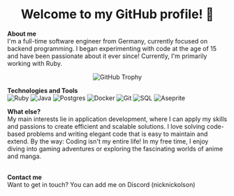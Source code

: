 <!DOCTYPE html>
<html lang="en">
<body>
  <h1 align="center">Welcome to my GitHub profile! 👋</h1>

<b>About me</b>
<br>
I'm a full-time software engineer from Germany, currently focused on backend programming. I began experimenting
with code at the age of 15 and have been passionate about it ever since! Currently, I'm primarily working with
Ruby.

  <p align="center">
    <img src="https://github-profile-trophy.vercel.app/?username=gitnickolson&title=Commits&title=Experience&theme=onedark" alt="GitHub Trophy" />
  </p>

<b>Technologies and Tools</b>
<br>
<img src="https://img.shields.io/badge/Ruby-CC342D?style=flat-square&logo=ruby&logoColor=white" alt="Ruby" />
<img src="https://img.shields.io/badge/Java-007396?style=flat-square&logo=java&logoColor=white" alt="Java" />
<img src="https://img.shields.io/badge/Postgres-336791?style=flat-square&logo=postgresql&logoColor=white" alt="Postgres" />
<img src="https://img.shields.io/badge/Docker-2496ED?style=flat-square&logo=docker&logoColor=white" alt="Docker" />
<img src="https://img.shields.io/badge/Git-F05032?style=flat-square&logo=git&logoColor=white" alt="Git" />
<img src="https://img.shields.io/badge/SQL-4479A1?style=flat-square&logo=sql&logoColor=white" alt="SQL" />
<img src="https://img.shields.io/badge/Aseprite-FF9D00?style=flat-square&logo=aseprite&logoColor=white" alt="Aseprite" />

<b>What else?</b>
<br>
My main interests lie in application development, where I can apply my skills and passions to create efficient and
scalable solutions. I love solving code-based problems and writing elegant code that is easy to maintain and extend. By the way: Coding isn't my entire life! In my free time, I enjoy diving into gaming adventures or exploring the fascinating worlds of anime and manga.

  <br>
  <b>Contact me</b>
  <br>
  Want to get in touch? You can add me on Discord (nicknickolson)
</body>
</html>
